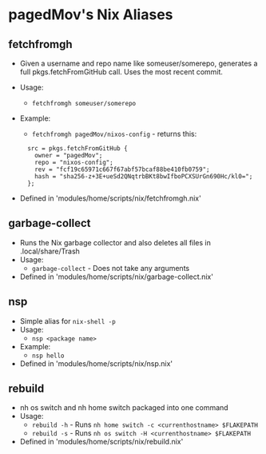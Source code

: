 # pagedMov's Nix Aliases

## fetchfromgh
  - Given a username and repo name like someuser/somerepo, generates a full pkgs.fetchFromGitHub call. Uses the most recent commit.
  - Usage:
    - `fetchfromgh someuser/somerepo`
  - Example:
    - `fetchfromgh pagedMov/nixos-config` - returns this:


    ```
      src = pkgs.fetchFromGitHub {
        owner = "pagedMov";
        repo = "nixos-config";
        rev = "fcf19c65971c667f67abf57bcaf88be410fb0759";
        hash = "sha256-z+3E+ueSd2QNqtrbBKt8bwIfboPCXSUrGn690Hc/kl0=";
      };
    ```
  - Defined in 'modules/home/scripts/nix/fetchfromgh.nix'

## garbage-collect
  - Runs the Nix garbage collector and also deletes all files in .local/share/Trash
  - Usage:
    - `garbage-collect` - Does not take any arguments
  - Defined in 'modules/home/scripts/nix/garbage-collect.nix'

## nsp
  - Simple alias for `nix-shell -p`
  - Usage:
    - `nsp <package name>`
  - Example:
    - `nsp hello`
  - Defined in 'modules/home/scripts/nix/nsp.nix'

## rebuild
  - nh os switch and nh home switch packaged into one command
  - Usage:
    - `rebuild -h` - Runs `nh home switch -c <currenthostname> $FLAKEPATH`
    - `rebuild -s` - Runs `nh os switch -H <currenthostname> $FLAKEPATH`
  - Defined in 'modules/home/scripts/nix/rebuild.nix'
